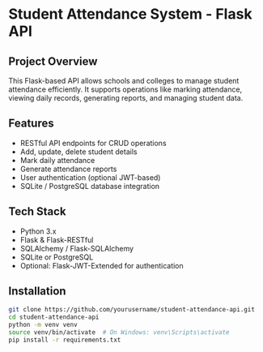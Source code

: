 #  Student Attendance System - Flask API

##  Project Overview
This Flask-based API allows schools and colleges to manage student attendance efficiently. It supports operations like marking attendance, viewing daily records, generating reports, and managing student data.

## Features
-  RESTful API endpoints for CRUD operations
-  Add, update, delete student details
-  Mark daily attendance
-  Generate attendance reports
-  User authentication (optional JWT-based)
-  SQLite / PostgreSQL database integration

## Tech Stack
- Python 3.x
- Flask & Flask-RESTful
- SQLAlchemy / Flask-SQLAlchemy
- SQLite or PostgreSQL
- Optional: Flask-JWT-Extended for authentication

## Installation

```bash
git clone https://github.com/yourusername/student-attendance-api.git
cd student-attendance-api
python -m venv venv
source venv/bin/activate  # On Windows: venv\Scripts\activate
pip install -r requirements.txt
